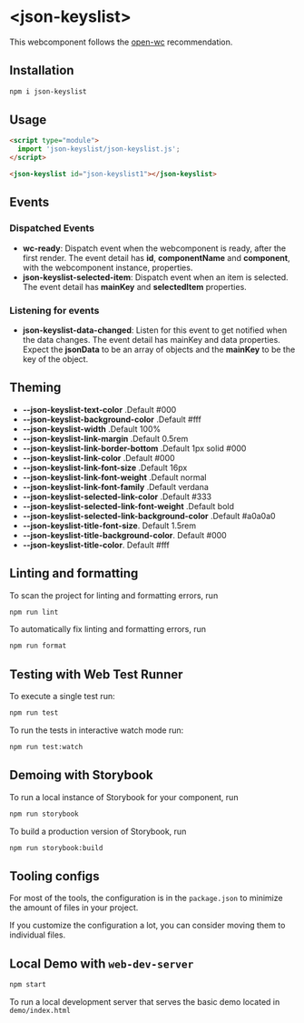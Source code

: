 # \<json-keyslist>

This webcomponent follows the [open-wc](https://github.com/open-wc/open-wc) recommendation.

## Installation

```bash
npm i json-keyslist
```

## Usage

```html
<script type="module">
  import 'json-keyslist/json-keyslist.js';
</script>

<json-keyslist id="json-keyslist1"></json-keyslist>
```

## Events

### Dispatched Events

- **wc-ready**: Dispatch event when the webcomponent is ready, after the first render. The event detail has **id**, **componentName** and **component**, with the webcomponent instance, properties.
- **json-keyslist-selected-item**: Dispatch event when an item is selected. The event detail has **mainKey** and **selectedItem** properties.

### Listening for events

- **json-keyslist-data-changed**: Listen for this event to get notified when the data changes. The event detail has mainKey and data properties. Expect the **jsonData** to be an array of objects and the **mainKey** to be the key of the object.

## Theming

- **--json-keyslist-text-color** .Default #000
- **--json-keyslist-background-color** .Default #fff
- **--json-keyslist-width** .Default 100%
- **--json-keyslist-link-margin** .Default 0.5rem
- **--json-keyslist-link-border-bottom** .Default 1px solid #000
- **--json-keyslist-link-color** .Default #000
- **--json-keyslist-link-font-size** .Default 16px
- **--json-keyslist-link-font-weight** .Default normal
- **--json-keyslist-link-font-family** .Default verdana
- **--json-keyslist-selected-link-color** .Default #333
- **--json-keyslist-selected-link-font-weight** .Default bold
- **--json-keyslist-selected-link-background-color** .Default #a0a0a0
- **--json-keyslist-title-font-size**. Default 1.5rem
- **--json-keyslist-title-background-color**. Default #000
- **--json-keyslist-title-color**. Default #fff

## Linting and formatting

To scan the project for linting and formatting errors, run

```bash
npm run lint
```

To automatically fix linting and formatting errors, run

```bash
npm run format
```

## Testing with Web Test Runner

To execute a single test run:

```bash
npm run test
```

To run the tests in interactive watch mode run:

```bash
npm run test:watch
```

## Demoing with Storybook

To run a local instance of Storybook for your component, run

```bash
npm run storybook
```

To build a production version of Storybook, run

```bash
npm run storybook:build
```

## Tooling configs

For most of the tools, the configuration is in the `package.json` to minimize the amount of files in your project.

If you customize the configuration a lot, you can consider moving them to individual files.

## Local Demo with `web-dev-server`

```bash
npm start
```

To run a local development server that serves the basic demo located in `demo/index.html`
